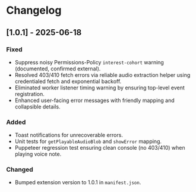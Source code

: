 # Changelog

## [1.0.1] - 2025-06-18
### Fixed
- Suppress noisy Permissions-Policy `interest-cohort` warning (documented, confirmed external).
- Resolved 403/410 fetch errors via reliable audio extraction helper using credentialed fetch and exponential backoff.
- Eliminated worker listener timing warning by ensuring top-level event registration.
- Enhanced user-facing error messages with friendly mapping and collapsible details.

### Added
- Toast notifications for unrecoverable errors.
- Unit tests for `getPlayableAudioBlob` and `showError` mapping.
- Puppeteer regression test ensuring clean console (no 403/410) when playing voice note.

### Changed
- Bumped extension version to 1.0.1 in `manifest.json`. 
